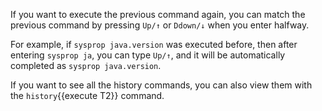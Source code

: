
If you want to execute the previous command again, you can match the previous command by pressing `Up/↑` or `Ddown/↓` when you enter halfway.

For example, if `sysprop java.version` was executed before, then after entering `sysprop ja`, you can type `Up/↑`, and it will be automatically completed as `sysprop java.version`.

If you want to see all the history commands, you can also view them with the `history`{{execute T2}} command.
